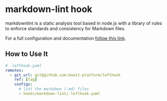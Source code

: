 # markdown-lint hook

markdownlint is a static analysis tool based in node.js with a library of rules
to enforce standards and consistency for Markdown files.

For a full configuration and documentation [follow this link](https://github.com/DavidAnson/markdownlint).

## How to Use It

```yaml
# .lefthook.yaml
remotes:
  - git_url: git@github.com:boozt-platform/lefthook
    ref: [tag]
    configs:
      # lint the markdown (.md) files
      - hooks/markdown-lint/.lefthook.yaml
```
